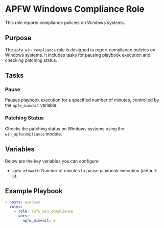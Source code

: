 # APFW Windows Compliance Role

This role reports compliance policies on Windows systems.

## Purpose

The `apfw_win_compliance` role is designed to report compliance policies on Windows systems. It includes tasks for pausing playbook execution and checking patching status.

## Tasks

### Pause

Pauses playbook execution for a specified number of minutes, controlled by the `apfw_minwait` variable.

### Patching Status

Checks the patching status on Windows systems using the `win_apfwcompliance` module.

## Variables

Below are the key variables you can configure:

- `apfw_minwait`: Number of minutes to pause playbook execution (default: `0`).

## Example Playbook

```yaml
- hosts: windows
  roles:
    - role: apfw_win_compliance
      vars:
        apfw_minwait: 5